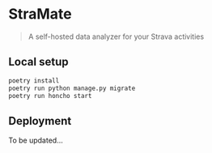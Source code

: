 # StraMate

> A self-hosted data analyzer for your Strava activities


## Local setup

```sh
poetry install
poetry run python manage.py migrate
poetry run honcho start
```

## Deployment

To be updated...
